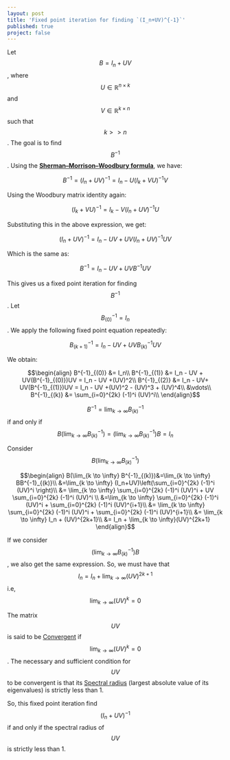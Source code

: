 ```yaml
---
layout: post
title: 'Fixed point iteration for finding `(I_n+UV)^{-1}`'
published: true
project: false
---
```


Let $$B=I_n+UV$$, where $$U \in \mathbb{R}^{n \times k}$$ and $$V \in \mathbb{R}^{k \times n}$$ such that $$k>>n$$. The goal is to find $$B^{-1}$$. Using the **[Sherman–Morrison–Woodbury formula](https://en.wikipedia.org/wiki/Woodbury_matrix_identity)**, we have:

$$B^{-1} = (I_n+UV)^{-1}= I_n - U(I_k+VU)^{-1}V$$

Using the Woodbury matrix identity again:

$$(I_k+VU)^{-1} = I_k - V(I_n+UV)^{-1}U$$

Substituting this in the above expression, we get:

$$(I_n+UV)^{-1} = I_n - UV + UV(I_n+UV)^{-1}UV$$

Which is the same as:

$$B^{-1} = I_n - UV + UVB^{-1}UV$$

This gives us a fixed point iteration for finding $$B^{-1}$$. Let $$B^{-1}_{(0)} = I_n$$. We apply the following fixed point equation repeatedly:

$$B^{-1}_{(k+1)} = I_n - UV + UVB^{-1}_{(k)}UV$$

We obtain:

$$\begin{align}
B^{-1}_{(0)} &= I_n\\
B^{-1}_{(1)} &= I_n - UV  + UV(B^{-1}_{(0)})UV = I_n - UV +(UV)^2\\
B^{-1}_{(2)} &= I_n - UV+ UV(B^{-1}_{(1)})UV = I_n - UV +(UV)^2 - (UV)^3 + (UV)^4\\
&\vdots\\
B^{-1}_{(k)} &= \sum_{i=0}^{2k} (-1)^i (UV)^i\\
\end{align}$$

$$B^{-1} =\lim_{k \to \infty} B^{-1}_{(k)}$$ if and only if $$B(\lim_{k \to \infty} B^{-1}_{(k)}) = (\lim_{k \to \infty} B^{-1}_{(k)}) B = I_n$$

Consider $$B(\lim_{k \to \infty} B^{-1}_{(k)})$$ 

$$\begin{align}
B(\lim_{k \to \infty} B^{-1}_{(k)})&=\lim_{k \to \infty} BB^{-1}_{(k)}\\
&=\lim_{k \to \infty} (I_n+UV)\left(\sum_{i=0}^{2k} (-1)^i (UV)^i \right)\\
&= \lim_{k \to \infty} \sum_{i=0}^{2k} (-1)^i (UV)^i  + UV \sum_{i=0}^{2k} (-1)^i (UV)^i \\
&=\lim_{k \to \infty} \sum_{i=0}^{2k} (-1)^i (UV)^i + \sum_{i=0}^{2k} (-1)^i (UV)^{i+1}\\
&= \lim_{k \to \infty} \sum_{i=0}^{2k} (-1)^i (UV)^i + \sum_{i=0}^{2k} (-1)^i (UV)^{i+1}\\
&= \lim_{k \to \infty} I_n + (UV)^{2k+1}\\
&= I_n + \lim_{k \to \infty}(UV)^{2k+1}
\end{align}$$

If we consider $$(\lim_{k \to \infty} B^{-1}_{(k)})B$$, we also get the same expression. So, we must have that $$I_n = I_n + \lim_{k \to \infty}(UV)^{2k+1}$$ i.e, $$\lim_{k \to \infty}(UV)^{k} = 0$$

The matrix $$UV$$ is said to be [Convergent](https://en.wikipedia.org/wiki/Convergent_matrix) if $$\lim_{k \to \infty}(UV)^{k} = 0$$. The necessary and sufficient condition for $$UV$$ to be convergent is that its [Spectral radius](https://en.wikipedia.org/wiki/Spectral_radius) (largest absolute value of its eigenvalues) is strictly less than 1.

So, this fixed point iteration find $$(I_n+UV)^{-1}$$ if and only if the spectral radius of $$UV$$ is strictly less than 1.
